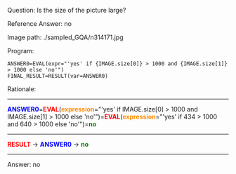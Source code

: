 Question: Is the size of the picture large?

Reference Answer: no

Image path: ./sampled_GQA/n314171.jpg

Program:

```
ANSWER0=EVAL(expr="'yes' if {IMAGE.size[0]} > 1000 and {IMAGE.size[1]} > 1000 else 'no'")
FINAL_RESULT=RESULT(var=ANSWER0)
```
Rationale:

<hr><div><b><span style='color: blue;'>ANSWER0</span></b>=<b><span style='color: red;'>EVAL</span></b>(<b><span style='color: darkorange;'>expression</span></b>="'yes' if IMAGE.size[0] > 1000 and IMAGE.size[1] > 1000 else 'no'")=<b><span style='color: red;'>EVAL</span></b>(<b><span style='color: darkorange;'>expression</span></b>="'yes' if 434 > 1000 and 640 > 1000 else 'no'")=<b><span style='color: green;'>no</span></b></div><hr><div><b><span style='color: red;'>RESULT</span></b> -> <b><span style='color: blue;'>ANSWER0</span></b> -> <b><span style='color: green;'>no</span></b></div><hr>

Answer: no


